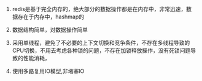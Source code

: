 1. redis是基于完全内存的，绝大部分的数据操作都是在内存中，非常迅速，数据存在于内存中，hashmap的

2. 数据结构简单，对数据操作简单

3. 采用单线程，避免了不必要的上下文切换和竞争条件，不存在多线程导致的CPU切换，不用去考虑各种锁的问题，不存在加锁释放操作，没有死锁问题导致的性能消耗，

4. 使用多路复用IO模型,非堵塞IO


